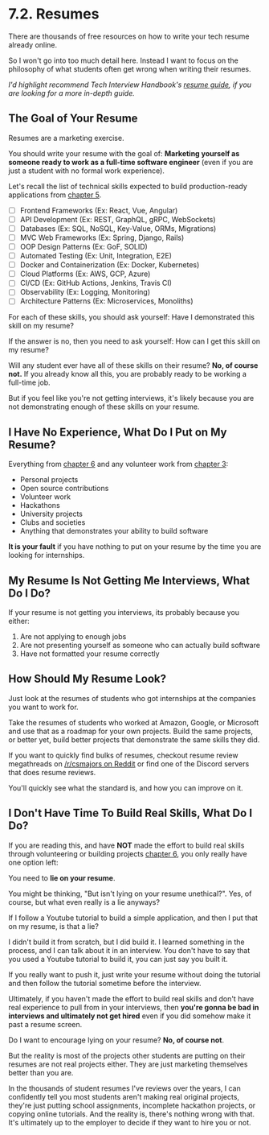 # 7.2. Resumes

There are thousands of free resources on how to write your tech resume already online.

So I won't go into too much detail here. Instead I want to focus on the philosophy of what students often get wrong when writing their resumes.

_I'd highlight recommend Tech Interview Handbook's [resume guide](https://www.techinterviewhandbook.org/resume/), if you are looking for a more in-depth guide._

## The Goal of Your Resume

Resumes are a marketing exercise.

You should write your resume with the goal of: **Marketing yourself as someone ready to work as a full-time software engineer** (even if you are just a student with no formal work experience).

Let's recall the list of technical skills expected to build production-ready applications from [chapter 5](../../5-technical-skill-roadmap/index.md).

- [ ] Frontend Frameworks (Ex: React, Vue, Angular)
- [ ] API Development (Ex: REST, GraphQL, gRPC, WebSockets)
- [ ] Databases (Ex: SQL, NoSQL, Key-Value, ORMs, Migrations)
- [ ] MVC Web Frameworks (Ex: Spring, Django, Rails)
- [ ] OOP Design Patterns (Ex: GoF, SOLID)
- [ ] Automated Testing (Ex: Unit, Integration, E2E)
- [ ] Docker and Containerization (Ex: Docker, Kubernetes)
- [ ] Cloud Platforms (Ex: AWS, GCP, Azure)
- [ ] CI/CD (Ex: GitHub Actions, Jenkins, Travis CI)
- [ ] Observability (Ex: Logging, Monitoring)
- [ ] Architecture Patterns (Ex: Microservices, Monoliths)

For each of these skills, you should ask yourself: Have I demonstrated this skill on my resume?

If the answer is no, then you need to ask yourself: How can I get this skill on my resume?

Will any student ever have all of these skills on their resume? **No, of course not.** If you already know all this, you are probably ready to be working a full-time job.

But if you feel like you're not getting interviews, it's likely because you are not demonstrating enough of these skills on your resume.

## I Have No Experience, What Do I Put on My Resume?

Everything from [chapter 6](../../6-gaining-experience-without-formal-employment/index.md) and any volunteer work from [chapter 3](../../3-maximizing-university-experience/index.md):

- Personal projects
- Open source contributions
- Volunteer work
- Hackathons
- University projects
- Clubs and societies
- Anything that demonstrates your ability to build software

**It is your fault** if you have nothing to put on your resume by the time you are looking for internships.

## My Resume Is Not Getting Me Interviews, What Do I Do?

If your resume is not getting you interviews, its probably because you either:

1. Are not applying to enough jobs
2. Are not presenting yourself as someone who can actually build software
3. Have not formatted your resume correctly

## How Should My Resume Look?

Just look at the resumes of students who got internships at the companies you want to work for.

Take the resumes of students who worked at Amazon, Google, or Microsoft and use that as a roadmap for your own projects. Build the same projects, or better yet, build better projects that demonstrate the same skills they did.

If you want to quickly find bulks of resumes, checkout resume review megathreads on [/r/csmajors on Reddit](https://www.reddit.com/r/csmajors/) or find one of the Discord servers that does resume reviews.

You'll quickly see what the standard is, and how you can improve on it.

## I Don't Have Time To Build Real Skills, What Do I Do?

If you are reading this, and have **NOT** made the effort to build real skills through volunteering or building projects [chapter 6](../6-interviews/index.md), you only really have one option left:

You need to **lie on your resume**.

You might be thinking, "But isn't lying on your resume unethical?". Yes, of course, but what even really is a lie anyways?

If I follow a Youtube tutorial to build a simple application, and then I put that on my resume, is that a lie?

I didn't build it from scratch, but I did build it. I learned something in the process, and I can talk about it in an interview. You don't have to say that you used a Youtube tutorial to build it, you can just say you built it.

If you really want to push it, just write your resume without doing the tutorial and then follow the tutorial sometime before the interview.

Ultimately, if you haven't made the effort to build real skills and don't have real experience to pull from in your interviews, then **you're gonna be bad in interviews and ultimately not get hired** even if you did somehow make it past a resume screen.

Do I want to encourage lying on your resume? **No, of course not**.

But the reality is most of the projects other students are putting on their resumes are not real projects either. They are just marketing themselves better than you are.

In the thousands of student resumes I've reviews over the years, I can confidently tell you most students aren't making real original projects, they're just putting school assignments, incomplete hackathon projects, or copying online tutorials. And the reality is, there's nothing wrong with that. It's ultimately up to the employer to decide if they want to hire you or not.
